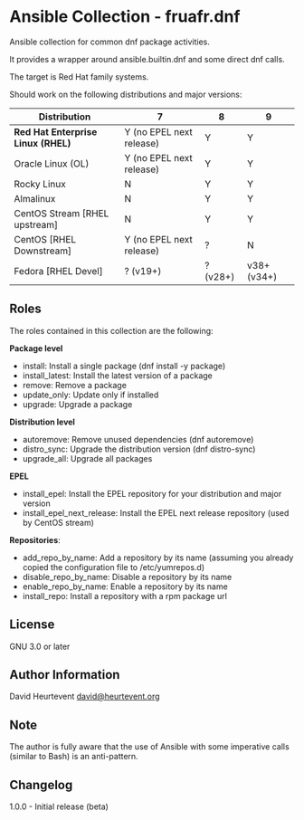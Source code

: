 # Ansible Collection - fruafr.dnf

Ansible collection for common dnf package activities.

It provides a wrapper around ansible.builtin.dnf and some direct dnf calls.

The target is Red Hat family systems.

Should work on the following distributions and major versions:

| **Distribution** | **7** | **8** | **9** |
|---|---|---|---|
| **Red Hat Enterprise Linux (RHEL)** | Y (no EPEL next release) | Y | Y |
| Oracle Linux (OL) | Y (no EPEL next release) | Y | Y |
| Rocky Linux | N | Y | Y |
| Almalinux | N | Y | Y |
| CentOS Stream [RHEL upstream] | N | Y | Y |
| CentOS [RHEL Downstream] | Y (no EPEL next release) | ? | N |
| Fedora [RHEL Devel] | ? (v19+) | ? (v28+) | v38+ (v34+) |

Roles
-----
The roles contained in this collection are the following:

**Package level**
- install: Install a single package (dnf install -y package)
- install_latest: Install the latest version of a package
- remove: Remove a package
- update_only: Update only if installed
- upgrade: Upgrade a package

**Distribution level**
- autoremove: Remove unused dependencies (dnf autoremove)
- distro_sync: Upgrade the distribution version (dnf distro-sync)
- upgrade_all: Upgrade all packages

**EPEL**
- install_epel: Install the EPEL repository for your distribution and major version
- install_epel_next_release: Install the EPEL next release repository (used by CentOS stream)

**Repositories**:
- add_repo_by_name: Add a repository by its name (assuming you already copied the configuration file to /etc/yumrepos.d)
- disable_repo_by_name: Disable a repository by its name
- enable_repo_by_name: Enable a repository by its name
- install_repo: Install a repository with a rpm package url

License
-------
GNU 3.0 or later


Author Information
------------------
David Heurtevent <david@heurtevent.org>


Note
----
The author is fully aware that the use of Ansible with some imperative calls (similar to Bash) is an anti-pattern.

Changelog
---------
1.0.0 - Initial release (beta)